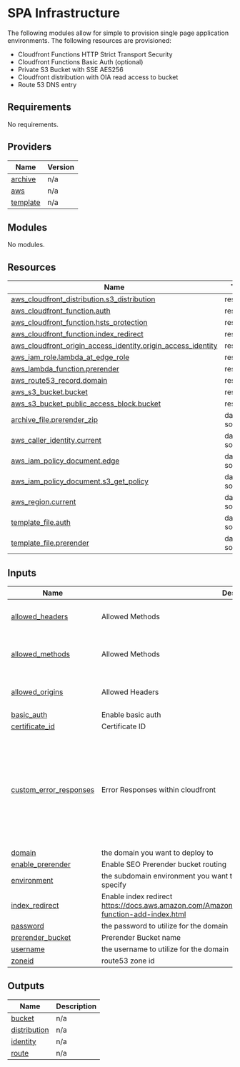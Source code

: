 # SPA Infrastructure
The following modules allow for simple to provision single page application environments. The following resources are provisioned:
- Cloudfront Functions HTTP Strict Transport Security
- Cloudfront Functions Basic Auth (optional)
- Private S3 Bucket with SSE AES256
- Cloudfront distribution with OIA read access to bucket
- Route 53 DNS entry

## Requirements

No requirements.

## Providers

| Name | Version |
|------|---------|
| <a name="provider_archive"></a> [archive](#provider\_archive) | n/a |
| <a name="provider_aws"></a> [aws](#provider\_aws) | n/a |
| <a name="provider_template"></a> [template](#provider\_template) | n/a |

## Modules

No modules.

## Resources

| Name | Type |
|------|------|
| [aws_cloudfront_distribution.s3_distribution](https://registry.terraform.io/providers/hashicorp/aws/latest/docs/resources/cloudfront_distribution) | resource |
| [aws_cloudfront_function.auth](https://registry.terraform.io/providers/hashicorp/aws/latest/docs/resources/cloudfront_function) | resource |
| [aws_cloudfront_function.hsts_protection](https://registry.terraform.io/providers/hashicorp/aws/latest/docs/resources/cloudfront_function) | resource |
| [aws_cloudfront_function.index_redirect](https://registry.terraform.io/providers/hashicorp/aws/latest/docs/resources/cloudfront_function) | resource |
| [aws_cloudfront_origin_access_identity.origin_access_identity](https://registry.terraform.io/providers/hashicorp/aws/latest/docs/resources/cloudfront_origin_access_identity) | resource |
| [aws_iam_role.lambda_at_edge_role](https://registry.terraform.io/providers/hashicorp/aws/latest/docs/resources/iam_role) | resource |
| [aws_lambda_function.prerender](https://registry.terraform.io/providers/hashicorp/aws/latest/docs/resources/lambda_function) | resource |
| [aws_route53_record.domain](https://registry.terraform.io/providers/hashicorp/aws/latest/docs/resources/route53_record) | resource |
| [aws_s3_bucket.bucket](https://registry.terraform.io/providers/hashicorp/aws/latest/docs/resources/s3_bucket) | resource |
| [aws_s3_bucket_public_access_block.bucket](https://registry.terraform.io/providers/hashicorp/aws/latest/docs/resources/s3_bucket_public_access_block) | resource |
| [archive_file.prerender_zip](https://registry.terraform.io/providers/hashicorp/archive/latest/docs/data-sources/file) | data source |
| [aws_caller_identity.current](https://registry.terraform.io/providers/hashicorp/aws/latest/docs/data-sources/caller_identity) | data source |
| [aws_iam_policy_document.edge](https://registry.terraform.io/providers/hashicorp/aws/latest/docs/data-sources/iam_policy_document) | data source |
| [aws_iam_policy_document.s3_get_policy](https://registry.terraform.io/providers/hashicorp/aws/latest/docs/data-sources/iam_policy_document) | data source |
| [aws_region.current](https://registry.terraform.io/providers/hashicorp/aws/latest/docs/data-sources/region) | data source |
| [template_file.auth](https://registry.terraform.io/providers/hashicorp/template/latest/docs/data-sources/file) | data source |
| [template_file.prerender](https://registry.terraform.io/providers/hashicorp/template/latest/docs/data-sources/file) | data source |

## Inputs

| Name | Description | Type | Default | Required |
|------|-------------|------|---------|:--------:|
| <a name="input_allowed_headers"></a> [allowed\_headers](#input\_allowed\_headers) | Allowed Methods | `list` | <pre>[<br>  "*"<br>]</pre> | no |
| <a name="input_allowed_methods"></a> [allowed\_methods](#input\_allowed\_methods) | Allowed Methods | `list` | <pre>[<br>  "GET",<br>  "HEAD"<br>]</pre> | no |
| <a name="input_allowed_origins"></a> [allowed\_origins](#input\_allowed\_origins) | Allowed Headers | `list` | <pre>[<br>  "*"<br>]</pre> | no |
| <a name="input_basic_auth"></a> [basic\_auth](#input\_basic\_auth) | Enable basic auth | `bool` | `false` | no |
| <a name="input_certificate_id"></a> [certificate\_id](#input\_certificate\_id) | Certificate ID | `any` | n/a | yes |
| <a name="input_custom_error_responses"></a> [custom\_error\_responses](#input\_custom\_error\_responses) | Error Responses within cloudfront | <pre>list(object({<br>    error_code         = number,<br>    response_code      = number,<br>    response_page_path = string<br>  }))</pre> | <pre>[<br>  {<br>    "error_code": 404,<br>    "response_code": 200,<br>    "response_page_path": "/index.html"<br>  },<br>  {<br>    "error_code": 403,<br>    "response_code": 200,<br>    "response_page_path": "/index.html"<br>  }<br>]</pre> | no |
| <a name="input_domain"></a> [domain](#input\_domain) | the domain you want to deploy to | `any` | n/a | yes |
| <a name="input_enable_prerender"></a> [enable\_prerender](#input\_enable\_prerender) | Enable SEO Prerender bucket routing | `bool` | `false` | no |
| <a name="input_environment"></a> [environment](#input\_environment) | the subdomain environment you want to deploy to. If domain is naked, do not specify | `string` | `""` | no |
| <a name="input_index_redirect"></a> [index\_redirect](#input\_index\_redirect) | Enable index redirect https://docs.aws.amazon.com/AmazonCloudFront/latest/DeveloperGuide/example-function-add-index.html | `bool` | `false` | no |
| <a name="input_password"></a> [password](#input\_password) | the password to utilize for the domain | `string` | `""` | no |
| <a name="input_prerender_bucket"></a> [prerender\_bucket](#input\_prerender\_bucket) | Prerender Bucket name | `string` | `""` | no |
| <a name="input_username"></a> [username](#input\_username) | the username to utilize for the domain | `string` | `""` | no |
| <a name="input_zoneid"></a> [zoneid](#input\_zoneid) | route53 zone id | `any` | n/a | yes |

## Outputs

| Name | Description |
|------|-------------|
| <a name="output_bucket"></a> [bucket](#output\_bucket) | n/a |
| <a name="output_distribution"></a> [distribution](#output\_distribution) | n/a |
| <a name="output_identity"></a> [identity](#output\_identity) | n/a |
| <a name="output_route"></a> [route](#output\_route) | n/a |
